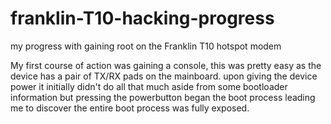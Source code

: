 # franklin-T10-hacking-progress
my progress with gaining root on the Franklin T10 hotspot modem

My first course of action was gaining a console, this was pretty easy as the device has a pair of TX/RX pads on the mainboard. 
upon giving the device power it initially didn't do all that much aside from some bootloader information but pressing the powerbutton began the boot process leading me to discover the entire boot process was fully exposed.
